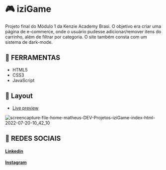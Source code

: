# 🎮 iziGame
Projeto final do Módulo 1 da Kenzie Academy Brasi. O objetivo era criar uma página de e-commerce, onde o usuário pudesse adicionar/remover itens do carrinho, além de filtrar por categoria. O site também consta com um sistema de dark-mode.

## 🔨 FERRAMENTAS
- HTML5
- CSS3
- JavaScript

## 🎨 Layout

- <a href="https://matheusfelipetp.github.io/iziGame/">Live preview</a>

![screencapture-file-home-matheus-DEV-Projetos-iziGame-index-html-2022-07-20-10_42_10](https://user-images.githubusercontent.com/102761014/179997581-554f6e57-1773-4e3f-8e54-efebba9460d2.png)


## 📱 REDES SOCIAIS
#### [Linkedin](https://www.linkedin.com/in/matheusfelipetp/)

#### [Instagram](https://www.instagram.com/matheusfelipetp/)
